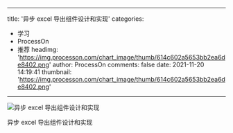 
---
title: '异步 excel 导出组件设计和实现'
categories: 
 - 学习
 - ProcessOn
 - 推荐
headimg: 'https://img.processon.com/chart_image/thumb/614c602a5653bb2ea6de8402.png'
author: ProcessOn
comments: false
date: 2021-11-20 14:19:41
thumbnail: 'https://img.processon.com/chart_image/thumb/614c602a5653bb2ea6de8402.png'
---

<div>   
<img class="thumb" alt="异步 excel 导出组件设计和实现" src="https://img.processon.com/chart_image/thumb/614c602a5653bb2ea6de8402.png" referrerpolicy="no-referrer">
<p>异步 excel 导出组件设计和实现</p>  
</div>
            